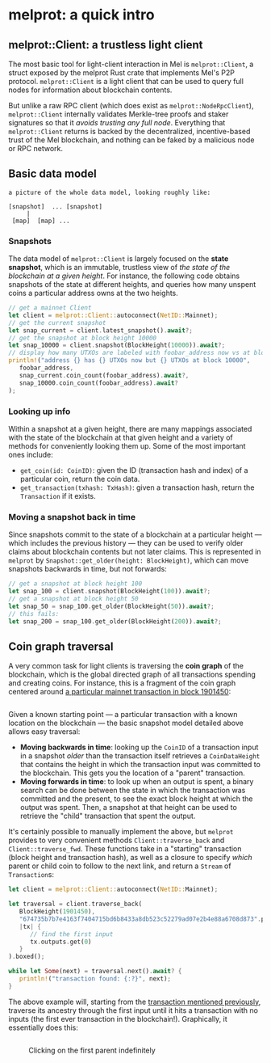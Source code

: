 # melprot: a quick intro

## melprot::Client: a trustless light client

The most basic tool for light-client interaction in Mel is `melprot::Client`, a struct exposed by the melprot Rust crate that implements Mel's P2P protocol. `melprot::Client` is a light client that can be used to query full nodes for information about blockchain contents.

But unlike a raw RPC client (which does exist as `melprot::NodeRpcClient`), `melprot::Client` internally validates Merkle-tree proofs and staker signatures so that it _avoids trusting any full node_. Everything that `melprot::Client` returns is backed by the decentralized, incentive-based trust of the Mel blockchain, and nothing can be faked by a malicious node or RPC network.

## Basic data model

```
a picture of the whole data model, looking roughly like:

[snapshot]  ... [snapshot]
     |
 [map]  [map] ...
```

### Snapshots

The data model of `melprot::Client` is largely focused on the **state snapshot**, which is an immutable, trustless view of _the state of the blockchain at a given height_. For instance, the following code obtains snapshots of the state at different heights, and queries how many unspent coins a particular address owns at the two heights.

```rust
// get a mainnet Client
let client = melprot::Client::autoconnect(NetID::Mainnet);
// get the current snapshot
let snap_current = client.latest_snapshot().await?;
// get the snapshot at block height 10000
let snap_10000 = client.snapshot(BlockHeight(10000)).await?;
// display how many UTXOs are labeled with foobar_address now vs at block 10000
println!("address {} has {} UTXOs now but {} UTXOs at block 10000",
   foobar_address,
   snap_current.coin_count(foobar_address).await?,
   snap_10000.coin_count(foobar_address).await?
);
```

### Looking up info

Within a snapshot at a given height, there are many mappings associated with the state of the blockchain at that given height and a variety of methods for conveniently looking them up. Some of the most important ones include:

* `get_coin(id: CoinID)`: given the ID (transaction hash and index) of a particular coin, return the coin data.
* `get_transaction(txhash: TxHash)`: given a transaction hash, return the `Transaction` if it exists.

### Moving a snapshot back in time

Since snapshots commit to the state of a blockchain at a particular height — which includes the previous history — they can be used to verify older claims about blockchain contents but not later claims. This is represented in `melprot` by `Snapshot::get_older(height: BlockHeight)`, which can move snapshots backwards in time, but not forwards:

```rust
// get a snapshot at block height 100
let snap_100 = client.snapshot(BlockHeight(100)).await?;
// get a snapshot at block height 50
let snap_50 = snap_100.get_older(BlockHeight(50)).await?;
// this fails:
let snap_200 = snap_100.get_older(BlockHeight(200)).await?;
```

## Coin graph traversal

A very common task for light clients is traversing the **coin graph** of the blockchain, which is the global directed graph of all transactions spending and creating coins. For instance, this is a fragment of the coin graph centered around [a particular mainnet transaction in block 1901450](https://scan.themelio.org/blocks/1901450/674735b7b7e4163f7404715bd6b8433a8db523c52279ad07e2b4e88a6708d873):

<figure><img src="../../.gitbook/assets/image (1).png" alt=""><figcaption></figcaption></figure>

Given a known starting point — a particular transaction with a known location on the blockchain — the basic snapshot model detailed above allows easy traversal:

* **Moving backwards in time**: looking up the `CoinID` of a transaction input in a snapshot _older_ than the transaction itself retrieves a `CoinDataHeight` that contains the height in which the transaction input was committed to the blockchain. This gets you the location of a "parent" transaction.
* **Moving forwards in time**: to look up when an output is spent, a binary search can be done between the state in which the transaction was committed and the present, to see the exact block height at which the output was spent. Then, a snapshot at that height can be used to retrieve the "child" transaction that spent the output.

It's certainly possible to manually implement the above, but `melprot` provides to very convenient methods `Client::traverse_back` and `Client::traverse_fwd`. These functions take in a "starting" transaction (block height and transaction hash), as well as a closure to specify _which_ parent or child coin to follow to the next link, and return a `Stream` of `Transaction`s:

```rust
let client = melprot::Client::autoconnect(NetID::Mainnet);

let traversal = client.traverse_back(
   BlockHeight(1901450),
   "674735b7b7e4163f7404715bd6b8433a8db523c52279ad07e2b4e88a6708d873".parse()?,
   |tx| {
      // find the first input
      tx.outputs.get(0)
   }
).boxed();

while let Some(next) = traversal.next().await? {
   println!("transaction found: {:?}", next);
}
```

The above example will, starting from the [transaction mentioned previously](https://scan.themelio.org/blocks/1901450/674735b7b7e4163f7404715bd6b8433a8db523c52279ad07e2b4e88a6708d873), traverse its ancestry through the first input until it hits a transaction with no inputs (the first ever transaction in the blockchain!). Graphically, it essentially does this:

<figure><img src="../../.gitbook/assets/output.gif" alt=""><figcaption><p>Clicking on the first parent indefinitely</p></figcaption></figure>
